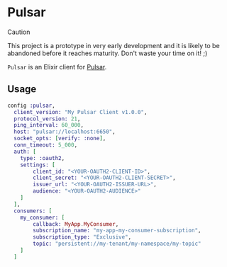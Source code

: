 # Pulsar

> [!CAUTION]
> This project is a prototype in very early development and it is likely to be
> abandoned before it reaches maturity. Don't waste your time on it! ;)


`Pulsar` is an Elixir client for [Pulsar](https://pulsar.apache.org/).


## Usage

```elixir
config :pulsar,
  client_version: "My Pulsar Client v1.0.0",
  protocol_version: 21,
  ping_interval: 60_000,
  host: "pulsar://localhost:6650",
  socket_opts: [verify: :none],
  conn_timeout: 5_000,
  auth: [
    type: :oauth2,
    settings: [
        client_id: "<YOUR-OAUTH2-CLIENT-ID>",
        client_secret: "<YOUR-OAUTH2-CLIENT-SECRET>",
        issuer_url: "<YOUR-OAUTH2-ISSUER-URL>",
        audience: "<YOUR-OAUTH2-AUDIENCE>"
    ]
  ],
  consumers: [
    my_consumer: [
        callback: MyApp.MyConsumer,
        subscription_name: "my-app-my-consumer-subscription",
        subscription_type: "Exclusive",
        topic: "persistent://my-tenant/my-namespace/my-topic"
    ]
  ]
```

